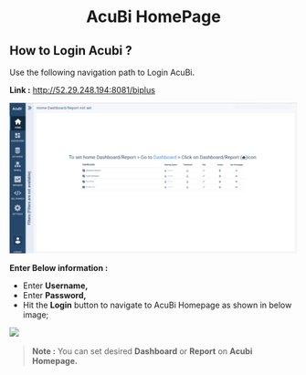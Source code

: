 



<center><h1>AcuBi HomePage</h1></center>

## How to Login Acubi ?

  Use the following navigation path to Login AcuBi.
  
**Link :** http://52.29.248.194:8081/biplus

![enter image description here](https://raw.githubusercontent.com/sv18042016/fp1/bb5d4c9f6814109a9645827e267e716c0d044c2a/images/New_version5/Homepage_v5.png)

**Enter Below information :**

-  Enter  **Username,**  
- Enter **Password,**  
- Hit the   **Login** button to navigate to AcuBi  Homepage as shown in below image;

![
](https://raw.githubusercontent.com/sv18042016/fp1/master/images/New_version5/Homepage_v5.png)

> **Note :** You can set desired **Dashboard** or **Report** on **Acubi Homepage.**


<!--stackedit_data:
eyJoaXN0b3J5IjpbNzE4NDgyNjQ0LC05MTg0NzM5OTUsLTIwMD
UxNjcxMTUsMjc4NjIwNzgzLC0xMTg0ODQ5Nzc2XX0=
-->